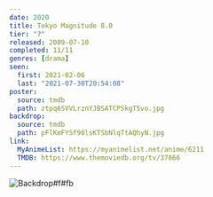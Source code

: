 ```yaml
---
date: 2020
title: Tokyo Magnitude 8.0
tier: "?"
released: 2009-07-10
completed: 11/11
genres: [drama]
seen:
  first: 2021-02-06
  last: "2021-07-30T20:54:08"
poster:
  source: tmdb
  path: ztpq6SVVLrznYJBSATCPSkgT5vo.jpg
backdrop:
  source: tmdb
  path: pFlKmFYSf90lsKTSbNlqTtAQhyN.jpg
link:
  MyAnimeList: https://myanimelist.net/anime/6211
  TMDB: https://www.themoviedb.org/tv/37866
---
```


![Backdrop#f#fb](https://www.themoviedb.org/t/p/original/3TupOzrlDOjBLwJqxBy9Zyu4V2d.jpg "Source: TMDB")
